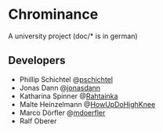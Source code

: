 Chrominance
===========

A university project (doc/* is in german)

Developers
----------

- Phillip Schichtel @[pschichtel](https://github.com/pschichtel)
- Jonas Dann @[jonasdann](https://github.com/jonasdann)
- Katharina Spinner @[Rahtainka](https://github.com/Rahtainka)
- Malte Heinzelmann @[HowUpDoHighKnee](https://github.com/HowUpDoHighKnee)
- Marco Dörfler @[mdoerfler](https://github.com/mdoerfler)
- Ralf Oberer
